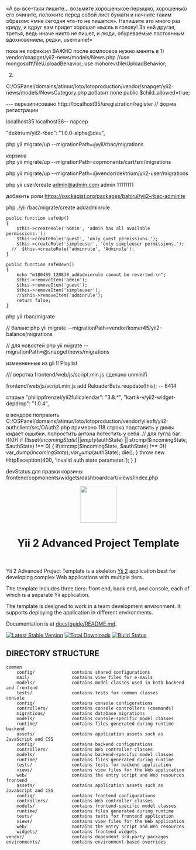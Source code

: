 «А вы все-таки пишите... возьмите хорошенькое перышко, хорошенько его очините, 
положите перед собой лист бумаги и начните таким образом: «мне сегодня что-то не пишется».
 Напишите это много раз кряду, и вдруг вам придет хорошая мысль в голову!
  За ней другая, третья, ведь иначе никто не пишет, и люди, обуреваемые постоянным вдохновением, редки, username!»
  
  
 пока не пофиксил ВАЖНО
  после компосера нужно менять в 
 1)
  vendor/snapget/yii2-news/models/News.php 
 //use mongosoft\file\UploadBehavior;
 use mohorev\file\UploadBehavior; 
 
 2)
   C:/OSPanel/domains/atimur/loto/lotoproduction/vendor/snapget/yii2-news/models/NewsCategory.php
   добавит поле
   public $child_allowed=true;
 
  
  
--- перезиписовано
http://localhost35/uregistration/register   // форма регистрации  
  
  
  
  
localhost35
localhost36-- парсер

"dektrium/yii2-rbac": "1.0.0-alpha@dev",


php yii migrate/up --migrationPath=@yii/rbac/migrations

корзина  
php yii migrate/up --migrationPath=copmonents/cart/src/migrations




php yii migrate/up --migrationPath=@vendor/dektrium/yii2-user/migrations


php yii user/create admin@admin.com admin 11111111


добавить роли
https://packagist.org/packages/bahirul/yii2-rbac-adminlte




php ./yii rbac/migrate/create addadminrule

    public function safeUp()
    {
        $this->createRole('admin', 'admin has all available permissions.');
        $this->createRole('guest', 'only guest permissions.');
        $this->createRole('simpleuser', 'only simpleuser permissions.');
      //  $this->createRule('adminrule', 'Adminule');
    }
    
    public function safeDown()
    {
        echo "m180409_120830_addadminrule cannot be reverted.\n";
        $this->removeItem('admin');
        $this->removeItem('guest');
        $this->removeItem('simpleuser');
        //$this->removeItem('adminrule');
        return false;
    }

php yii rbac/migrate
    


// баланс
php yii migrate --migrationPath=vendor/komer45/yii2-balance/migrations


// для новостей
php yii migrate --migrationPath=@snapget/news/migrations


изменненные из gii !!
Playlist





/// верстка
frontend/web/js/script.min.js сделано unminifi

frontend/web/js/script.min.js   add    ReloaderBets.reupdate(this);  -- 6414




старые
        "philippfrenzel/yii2fullcalendar": "3.8.*",
        "kartik-v/yii2-widget-depdrop": "1.0.4",







в вендоре поправить
C:/OSPanel/domains/atimur/loto/lotoproduction/vendor/yiisoft/yii2-authclient/src/OAuth2.php
примерно 118 строка
подставить у димы кидает ошыбки. попростить антона потестить у себя.
           // для гугла баг.
            if(0){
                if (!isset($incomingState) || empty($authState) || strcmp($incomingState, $authState) !== 0) {
                    if(strcmp($incomingState, $authState) !== 0){
                        var_dump($incomingState);
                        var_dump($authState);
                        die();
                    }
                    throw new HttpException(400, 'Invalid auth state parameter.');
                }
            }







devStatus для правки корзины
frontend/copmonents/widgets/dashboardcart/views/index.php




<p align="center">
    <a href="https://github.com/yiisoft" target="_blank">
        <img src="https://avatars0.githubusercontent.com/u/993323" height="100px">
    </a>
    <h1 align="center">Yii 2 Advanced Project Template</h1>
    <br>
</p>

Yii 2 Advanced Project Template is a skeleton [Yii 2](http://www.yiiframework.com/) application best for
developing complex Web applications with multiple tiers.

The template includes three tiers: front end, back end, and console, each of which
is a separate Yii application.

The template is designed to work in a team development environment. It supports
deploying the application in different environments.

Documentation is at [docs/guide/README.md](docs/guide/README.md).

[![Latest Stable Version](https://img.shields.io/packagist/v/yiisoft/yii2-app-advanced.svg)](https://packagist.org/packages/yiisoft/yii2-app-advanced)
[![Total Downloads](https://img.shields.io/packagist/dt/yiisoft/yii2-app-advanced.svg)](https://packagist.org/packages/yiisoft/yii2-app-advanced)
[![Build Status](https://travis-ci.org/yiisoft/yii2-app-advanced.svg?branch=master)](https://travis-ci.org/yiisoft/yii2-app-advanced)

DIRECTORY STRUCTURE
-------------------

```
common
    config/              contains shared configurations
    mail/                contains view files for e-mails
    models/              contains model classes used in both backend and frontend
    tests/               contains tests for common classes    
console
    config/              contains console configurations
    controllers/         contains console controllers (commands)
    migrations/          contains database migrations
    models/              contains console-specific model classes
    runtime/             contains files generated during runtime
backend
    assets/              contains application assets such as JavaScript and CSS
    config/              contains backend configurations
    controllers/         contains Web controller classes
    models/              contains backend-specific model classes
    runtime/             contains files generated during runtime
    tests/               contains tests for backend application    
    views/               contains view files for the Web application
    web/                 contains the entry script and Web resources
frontend
    assets/              contains application assets such as JavaScript and CSS
    config/              contains frontend configurations
    controllers/         contains Web controller classes
    models/              contains frontend-specific model classes
    runtime/             contains files generated during runtime
    tests/               contains tests for frontend application
    views/               contains view files for the Web application
    web/                 contains the entry script and Web resources
    widgets/             contains frontend widgets
vendor/                  contains dependent 3rd-party packages
environments/            contains environment-based overrides
```

